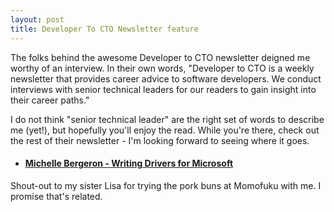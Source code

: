 ```yaml
---
layout: post
title: Developer To CTO Newsletter feature
---
```

The folks behind the awesome Developer to CTO newsletter deigned me worthy of an interview. In their own words, "Developer to CTO is a weekly newsletter that provides career advice to software developers. We conduct interviews with senior technical leaders for our readers to gain insight into their career paths."

I do not think "senior technical leader" are the right set of words to describe me (yet!), but hopefully you'll enjoy the read. While you're there, check out the rest of their newsletter - I'm looking forward to seeing where it goes.

- #### [Michelle Bergeron - Writing Drivers for Microsoft](https://blogs.msdn.microsoft.com/usbcoreblog/2016/06/20/do-i-need-to-write-a-driver-for-my-usb-type-c-hardware/)
Shout-out to my sister Lisa for trying the pork buns at Momofuku with me. I promise that's related.
